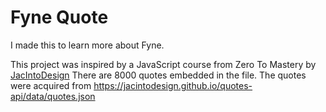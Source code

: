 # Fyne Quote
I made this to learn more about Fyne.

This project was inspired by a JavaScript course from Zero To Mastery by [JacIntoDesign](https://github.com/JacintoDesign)
There are 8000 quotes embedded in the file. The quotes were acquired from
https://jacintodesign.github.io/quotes-api/data/quotes.json